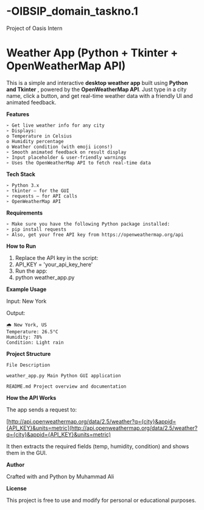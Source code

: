 # -OIBSIP_domain_taskno.1
Project of Oasis Intern
# Weather App (Python + Tkinter + OpenWeatherMap API)

This is a simple and interactive **desktop weather app** built using **Python and Tkinter** , powered
by the **OpenWeatherMap API**. Just type in a city name, click a button, and get real-time
weather data with a friendly UI and animated feedback.

**Features**

```
➢ Get live weather info for any city
➢ Displays:
o Temperature in Celsius
o Humidity percentage
o Weather condition (with emoji icons!)
➢ Smooth animated feedback on result display
➢ Input placeholder & user-friendly warnings
➢ Uses the OpenWeatherMap API to fetch real-time data
```
**Tech Stack**

```
➢ Python 3.x
➢ tkinter – for the GUI
➢ requests – for API calls
➢ OpenWeatherMap API
```
**Requirements**

```
➢ Make sure you have the following Python package installed:
➢ pip install requests
➢ Also, get your free API key from https://openweathermap.org/api
```
**How to Run**

1. Replace the API key in the script:
2. API_KEY = 'your_api_key_here'
3. Run the app:
4. python weather_app.py



**Example Usage**

Input: New York

Output:

```
🌧️ New York, US
Temperature: 26.5°C
Humidity: 78%
Condition: Light rain
```
**Project Structure**

```
File Description
```
```
weather_app.py Main Python GUI application
```
```
README.md Project overview and documentation
```
**How the API Works**

The app sends a request to:

[http://api.openweathermap.org/data/2.5/weather?q={city}&appid={API_KEY}&units=metric](http://api.openweathermap.org/data/2.5/weather?q={city}&appid={API_KEY}&units=metric)

It then extracts the required fields (temp, humidity, condition) and shows them in the GUI.

**Author**

Crafted with and Python by Muhammad Ali

**License**

This project is free to use and modify for personal or educational purposes.
